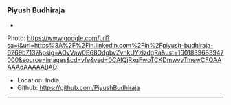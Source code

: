 ### Piyush Budhiraja

-
Photo: https://www.google.com/url?sa=i&url=https%3A%2F%2Fin.linkedin.com%2Fin%2Fpiyush-budhiraja-6269b7137&psig=AOvVaw0B68OdgbvZvnkUYzizdgRa&ust=1601839683947000&source=images&cd=vfe&ved=0CAIQjRxqFwoTCKDmwvyTmewCFQAAAAAdAAAAABAD
- Location: India
- Github: https://github.com/PiyushBudhiraja

***

